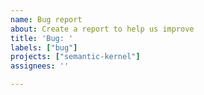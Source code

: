 ```yaml
---
name: Bug report
about: Create a report to help us improve
title: 'Bug: '
labels: ["bug"]
projects: ["semantic-kernel"]
assignees: ''

---
```

